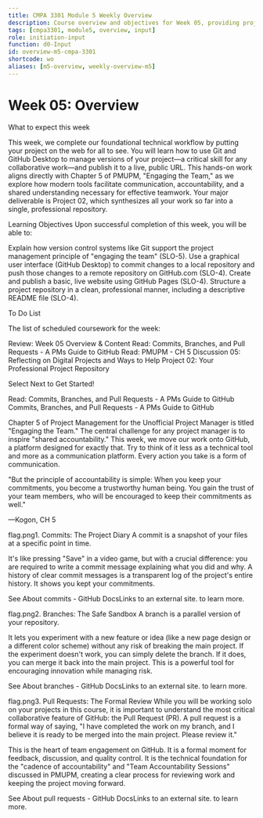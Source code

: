 ```yaml
---
title: CMPA 3301 Module 5 Weekly Overview
description: Course overview and objectives for Week 05, providing project context
tags: [cmpa3301, module5, overview, input]
role: initiation-input
function: d0-Input
id: overview-m5-cmpa-3301
shortcode: wo
aliases: [m5-overview, weekly-overview-m5]
---
```


# Week 05: Overview 
What to expect this week

This week, we complete our foundational technical workflow by putting your project on the web for all to see. You will learn how to use Git and GitHub Desktop to manage versions of your project—a critical skill for any collaborative work—and publish it to a live, public URL. This hands-on work aligns directly with Chapter 5 of PMUPM, "Engaging the Team," as we explore how modern tools facilitate communication, accountability, and a shared understanding necessary for effective teamwork. Your major deliverable is Project 02, which synthesizes all your work so far into a single, professional repository.

Learning Objectives
Upon successful completion of this week, you will be able to:

Explain how version control systems like Git support the project management principle of "engaging the team" (SLO-5).
Use a graphical user interface (GitHub Desktop) to commit changes to a local repository and push those changes to a remote repository on GitHub.com (SLO-4).
Create and publish a basic, live website using GitHub Pages (SLO-4).
Structure a project repository in a clean, professional manner, including a descriptive README file (SLO-4).
 
To Do List

The list of scheduled coursework for the week:

Review: Week 05 Overview & Content
Read: Commits, Branches, and Pull Requests - A PMs Guide to GitHub
Read: PMUPM - CH 5
Discussion 05: Reflecting on Digital Projects and Ways to Help
Project 02: Your Professional Project Repository

Select Next to Get Started!

Read: Commits, Branches, and Pull Requests - A PMs Guide to GitHub
Commits, Branches, and Pull Requests - A PMs Guide to GitHub
 
Chapter 5 of Project Management for the Unofficial Project Manager is titled "Engaging the Team." The central challenge for any project manager is to inspire "shared accountability." This week, we move our work onto GitHub, a platform designed for exactly that. Try to think of it less as a technical tool and more as a communication platform. Every action you take is a form of communication.

"But the principle of accountability is simple: When you keep your commitments, you become a trustworthy human being. You gain the trust of your team members, who will be encouraged to keep their commitments as well."

—Kogon, CH 5

flag.png1. Commits: The Project Diary
A commit is a snapshot of your files at a specific point in time.

It's like pressing "Save" in a video game, but with a crucial difference: you are required to write a commit message explaining what you did and why. A history of clear commit messages is a transparent log of the project's entire history. It shows you kept your commitments.

See About commits - GitHub DocsLinks to an external site. to learn more.

flag.png2. Branches: The Safe Sandbox
A branch is a parallel version of your repository.

It lets you experiment with a new feature or idea (like a new page design or a different color scheme) without any risk of breaking the main project. If the experiment doesn't work, you can simply delete the branch. If it does, you can merge it back into the main project. This is a powerful tool for encouraging innovation while managing risk.

See About branches - GitHub DocsLinks to an external site. to learn more.

flag.png3. Pull Requests: The Formal Review
While you will be working solo on your projects in this course, it is important to understand the most critical collaborative feature of GitHub: the Pull Request (PR). A pull request is a formal way of saying, "I have completed the work on my branch, and I believe it is ready to be merged into the main project. Please review it."

This is the heart of team engagement on GitHub. It is a formal moment for feedback, discussion, and quality control. It is the technical foundation for the "cadence of accountability" and "Team Accountability Sessions" discussed in PMUPM, creating a clear process for reviewing work and keeping the project moving forward.

See About pull requests - GitHub DocsLinks to an external site. to learn more.

 

 

